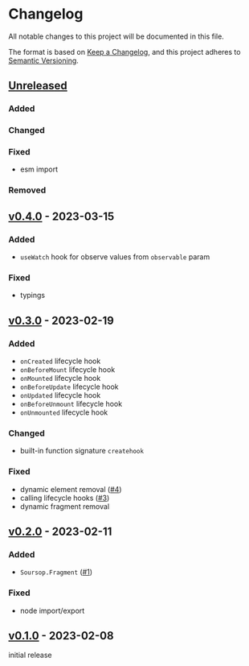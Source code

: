 # Changelog

All notable changes to this project will be documented in this file.

The format is based on [Keep a Changelog](https://keepachangelog.com/en/1.0.0/),
and this project adheres to [Semantic Versioning](https://semver.org/spec/v2.0.0.html).

## [Unreleased](https://github.com/natanfeitosa/soursop/compare/v0.4.0...HEAD)

### Added

### Changed

### Fixed

- esm import

### Removed

## [v0.4.0](https://github.com/natanfeitosa/soursop/compare/v0.3.0...v0.4.0) - 2023-03-15

### Added

- `useWatch` hook for observe values from `observable` param

### Fixed

- typings

## [v0.3.0](https://github.com/natanfeitosa/soursop/compare/v0.2.0...v0.3.0) - 2023-02-19

### Added

- `onCreated` lifecycle hook
- `onBeforeMount` lifecycle hook
- `onMounted` lifecycle hook
- `onBeforeUpdate` lifecycle hook
- `onUpdated` lifecycle hook
- `onBeforeUnmount` lifecycle hook
- `onUnmounted` lifecycle hook

### Changed

- built-in function signature `createhook`

### Fixed

- dynamic element removal ([#4](https://github.com/natanfeitosa/soursop/issues/4))
- calling lifecycle hooks ([#3](https://github.com/natanfeitosa/soursop/issues/3))
- dynamic fragment removal

## [v0.2.0](https://github.com/natanfeitosa/soursop/compare/v0.1.0...v0.2.0) - 2023-02-11

### Added

- `Soursop.Fragment` ([#1](https://github.com/natanfeitosa/soursop/issues/1))

### Fixed

- node import/export

## [v0.1.0](https://github.com/natanfeitosa/soursop/releases/tag/v0.1.0) - 2023-02-08

initial release
